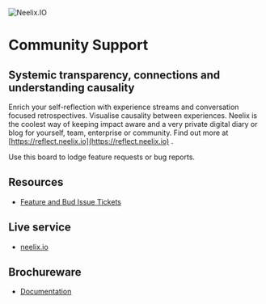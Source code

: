 ![Neelix.IO](https://storage.googleapis.com/neelix-public-bucket-1/neelix-logo-full.png)
# Community Support

## Systemic transparency, connections and understanding causality
Enrich your self-reflection with experience streams and conversation focused retrospectives.
Visualise causality between experiences. Neelix is the coolest way of keeping impact aware and a very private digital diary or blog for yourself, team, enterprise or community.
Find out more at [https://reflect.neelix.io](https://reflect.neelix.io) .

Use this board to lodge feature requests or bug reports.

## Resources

- [Feature and Bud Issue Tickets](https://github.com/neelix-io/neelix-experiences/issues)

## Live service

- [neelix.io](https://www.neelix.io/)

## Brochureware

- [Documentation](https://reflect.neelix.io)
